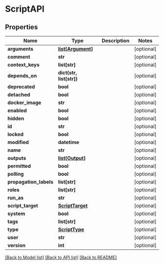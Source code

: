 # ScriptAPI

## Properties
Name | Type | Description | Notes
------------ | ------------- | ------------- | -------------
**arguments** | [**list[Argument]**](Argument.md) |  | [optional] 
**comment** | **str** |  | [optional] 
**context_keys** | **list[str]** |  | [optional] 
**depends_on** | **dict(str, list[str])** |  | [optional] 
**deprecated** | **bool** |  | [optional] 
**detached** | **bool** |  | [optional] 
**docker_image** | **str** |  | [optional] 
**enabled** | **bool** |  | [optional] 
**hidden** | **bool** |  | [optional] 
**id** | **str** |  | [optional] 
**locked** | **bool** |  | [optional] 
**modified** | **datetime** |  | [optional] 
**name** | **str** |  | [optional] 
**outputs** | [**list[Output]**](Output.md) |  | [optional] 
**permitted** | **bool** |  | [optional] 
**polling** | **bool** |  | [optional] 
**propagation_labels** | **list[str]** |  | [optional] 
**roles** | **list[str]** |  | [optional] 
**run_as** | **str** |  | [optional] 
**script_target** | [**ScriptTarget**](ScriptTarget.md) |  | [optional] 
**system** | **bool** |  | [optional] 
**tags** | **list[str]** |  | [optional] 
**type** | [**ScriptType**](ScriptType.md) |  | [optional] 
**user** | **str** |  | [optional] 
**version** | **int** |  | [optional] 

[[Back to Model list]](README.md#documentation-for-models) [[Back to API list]](README.md#documentation-for-api-endpoints) [[Back to README]](README.md)



